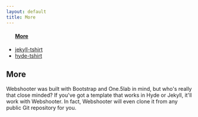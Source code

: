 ```yaml
---
layout: default
title: More
---
```

<div class="container-fluid">
<div class="row-fluid">
<div class="span3">
<div class="well sidebar-nav">
<ul class="nav nav-list">
<a href="more.html"><h4>More</h4></a>
<li><a href="https://github.com/webshootertk/jekyll-tshirt">jekyll-tshirt</a></li>
<li><a href="https://github.com/webshootertk/hyde-tshirt">hyde-tshirt</a></li>
</ul>
</div>
</div>

<div class="span9">
<div class="row-fluid">
<h2>More</h2>
<p>Webshooter was built with Bootstrap and One.5lab in mind, but who's really that close minded? If you've got a template that works in Hyde or Jekyll, it'll work with Webshooter. In fact, Webshooter will even clone it from any public Git repository for you.</p>
</div>
</div>
</div>
</div>
